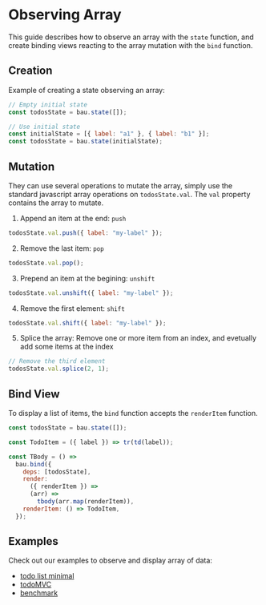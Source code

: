 # Observing Array

This guide describes how to observe an array with the `state` function, and create binding views reacting to the array mutation with the `bind` function.

## Creation

Example of creating a state observing an array:

```js
// Empty initial state
const todosState = bau.state([]);

// Use initial state
const initialState = [{ label: "a1" }, { label: "b1" }];
const todosState = bau.state(initialState);
```

## Mutation

They can use several operations to mutate the array, simply use the standard javascript array operations on `todosState.val`. The `val` property contains the array to mutate.

1. Append an item at the end: `push`

```js
todosState.val.push({ label: "my-label" });
```

2. Remove the last item: `pop`

```js
todosState.val.pop();
```

3. Prepend an item at the begining: `unshift`

```js
todosState.val.unshift({ label: "my-label" });
```

4. Remove the first element: `shift`

```js
todosState.val.shift({ label: "my-label" });
```

5. Splice the array: Remove one or more item from an index, and evetually add some items at the index

```js
// Remove the third element
todosState.val.splice(2, 1);
```

## Bind View

To display a list of items, the `bind` function accepts the `renderItem` function.

```js
const todosState = bau.state([]);

const TodoItem = ({ label }) => tr(td(label));

const TBody = () =>
  bau.bind({
    deps: [todosState],
    render:
      ({ renderItem }) =>
      (arr) =>
        tbody(arr.map(renderItem)),
    renderItem: () => TodoItem,
  });
```

## Examples

Check out our examples to observe and display array of data:

- [todo list minimal](../examples/todo-minimal)
- [todoMVC](../examples/todoapp)
- [benchmark](../examples/benchmark)
